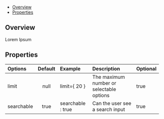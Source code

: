 - [Overview](#overview)
- [Properties](#properties)


## Overview

Lorem Ipsum

## Properties

| Options         | Default        | Example            | Description                              | Optional       |
| :-------------  |:-------------: | :----------------- | :--------------------------------------- | :------------- |
| limit           | null           | limit={ 20 }       | The maximum number or selectable options | true           |
| searchable      | true           | searchable : true  | Can the user see a search input          | true           |


